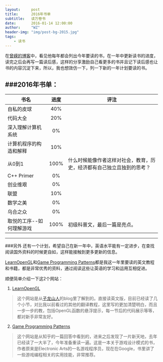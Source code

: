 ```yaml
---
layout:     post
title:      2016年书单
subtitle:   读万卷书
date:       2016-01-14 12:00:00
author:     "WZ"
header-img: "img/post-bg-2015.jpg"
tags:
    - 读书
---
```

在[曾嵘的博客](http://zengrong.net)中，看见他每年都会列出今年要读的书，在一年中更新读书的进度，读完之后会再写一篇读后感，这样的分享激励自己看更多的书并且记下读后感也让书的内容沉淀下来，所以，我也想效仿一下，列一下新的一年计划要读的书。

###2016年书单：
------

书名 | 进度 | 评注
----|:-----:|-----
自私的皮球|40%|
代码大全|20%|
深入理解计算机系统|0%|
计算机程序的构造和解释|10%|
从0到1|100%|什么时候能像作者这样对社会，教育，历史，经济都有自己独立且独到的思考？
C++ Primer|0%|
创业维艰|0%|
联盟|10%|
数学之美|0%|
乌合之众|0%|
取悦的工序--如何理解游戏|100%|初级科普文，最后一篇是亮点。

---------

###另外
还有一个计划，希望自己在新一年中，英语水平能有一定进步，在查找阅读国外资料的时候更自如，这样能接触到更多更新的信息。

[LearnOpenGL](http://learnopengl.com)和[Game Programming Patterns](http://gameprogrammingpatterns.com)都是我这一年里要读的英文教程和书籍，都是非常优秀的资料，通过阅读这些让英语的学习和运用互相促进。

顺便简单介绍一下这2个网站：

1. [LearnOpenGL](http://learnopengl.com)
> 这个网站是从[子龙山人](http://zilongshanren.com/blog/2015-11-23-a-few-good-habit-i-keep-for-years.html)的blog里了解到的。直接读英文版，目前已经读了几个小节，对比我以前看过的其他的翻译教程，这里写的更加清楚明白，而且一步一步的教，包括OpenGL函数的悬浮提示，每一节后的代码展示等等，都对新手非常友好。

2. [Game Programming Patterns](http://gameprogrammingpatterns.com)
> 这个网站是从知乎的一篇回答中看到的，进来之后发现了一片新天地，去年已经读了一大半了，今年准备重读一遍。这是一本关于游戏设计模式的书，作者原来是Electronic Arts的一名游戏程序员，现在在Google，书里讲了一些游戏编程相关的实用技能，非常推荐。
